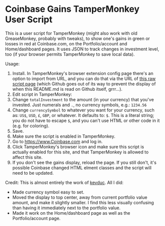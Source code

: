 # Coinbase Gains TamperMonkey User Script
This is a user script for TamperMonkey (might also work with old GreaseMonkey, probably with tweaks), to show one's gains in green or losses in red at Coinbase.com, on the Portfolio/account and Home/dashboard pages. It uses JSON to track changes in investment level, too (if your browser permits TamperMonkey to save local data).

Usage:
1. Install.  In TamperMonkey's browser extension config page there's an option to import from URL, and you can do that via the URL of [this raw script page](https://raw.githubusercontent.com/SMcCandlish/Coinbase_Gains_TamperMonkey_Script/master/CoinbasePortfolioGains.user.js) (which Github goes out of its way to prevent the display of when this README.md is read on Github itself, grrr...).
2. Edit script in TamperMonkey:
3. Change `totalInvestment` to the amount (in your currency) that you've invested. Just numerals and `.`, no currency symbols, e.g.: `1234.56`
4. Change `currencySymbol` to whatever you want for your currency, such as: `US$`, `USD`, `£`, `GBP`, or whatever. It defaults to: `$`.  This is a literal string; you do not have to escape `$`, and you can't use HTML or other code in it (e.g. for coloring).
5. Save.
6. Make sure the script is enabled in TamperMonkey.
7. Go to <https://www.Coinbase.com> and log in.
8. Click TamperMonkey's browser icon and make sure this script is actually enabled for this site, and that TamperMonkey is allowed to affect this site.
9. If you don't see the gains display, reload the page.  If you still don't, it's possible Coinbase changed HTML elment classes and the script will need to be updated.

Credit: This is almost entirely the work of [kevduc](https://github.com/kevduc/userscripts/edit/master/README.md).  All I did:
* Made currency symbol easy to set.
* Moved the display to top center, away from current portfolio value amount, and make it slightly smaller. I find this less visually confusing than having it immediately next to the portfolio value.
* Made it work on the Home/dashboard page as well as the Portfolio/account page.
